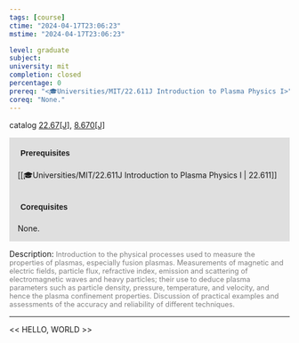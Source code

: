 ```yaml
---
tags: [course]
ctime: "2024-04-17T23:06:23"
mstime: "2024-04-17T23:06:23"

level: graduate
subject: 
university: mit
completion: closed
percentage: 0
prereq: "<🎓Universities/MIT/22.611J Introduction to Plasma Physics I>"
coreq: "None."
---
```


catalog [22.67[J]](http://student.mit.edu/catalog/m22c.html#22.67), [8.670[J]](http://student.mit.edu/catalog/m8b.html#8.670)

<span style="display: block; padding: 15px; background-color: rgb(100, 100, 100, 0.2);"><font id="m_prereq2771_0" style="display: block; font-family: Arial, sans-serif; font-weight: bold; padding: 5px">Prerequisites</font><br><span id="prereq2771_0">[[🎓Universities/MIT/22.611J Introduction to Plasma Physics I | 22.611]]</span></span>
<span style="display: block; padding: 15px; background-color: rgb(100, 100, 100, 0.2);"><font id="m_coreq2771_0" style="display: block; font-family: Arial, sans-serif; font-weight: bold; padding: 5px">Corequisites</font><br><span id="coreq2771_0">None.</span></span>

<font style="">Description:</font>
<font style="color: grey; font-size: 0.8rem;">Introduction to the physical processes used to measure the properties of plasmas, especially fusion plasmas. Measurements of magnetic and electric fields, particle flux, refractive index, emission and scattering of electromagnetic waves and heavy particles; their use to deduce plasma parameters such as particle density, pressure, temperature, and velocity, and hence the plasma confinement properties. Discussion of practical examples and assessments of the accuracy and reliability of different techniques.</font>



---

<< HELLO, WORLD >>
